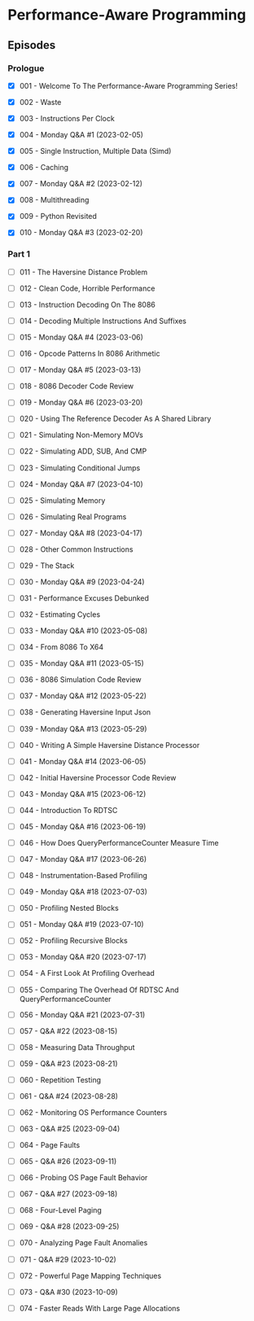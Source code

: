 # Performance-Aware Programming

## Episodes

### Prologue

- [x] 001 - Welcome To The Performance-Aware Programming Series!

- [x] 002 - Waste

- [x] 003 - Instructions Per Clock

- [x] 004 - Monday Q&A #1 (2023-02-05)

- [x] 005 - Single Instruction, Multiple Data (Simd)

- [x] 006 - Caching

- [x] 007 - Monday Q&A #2 (2023-02-12)

- [x] 008 - Multithreading

- [x] 009 - Python Revisited

- [x] 010 - Monday Q&A #3 (2023-02-20)

### Part 1

- [ ] 011 - The Haversine Distance Problem

- [ ] 012 - Clean Code, Horrible Performance

- [ ] 013 - Instruction Decoding On The 8086

- [ ] 014 - Decoding Multiple Instructions And Suffixes

- [ ] 015 - Monday Q&A #4 (2023-03-06)

- [ ] 016 - Opcode Patterns In 8086 Arithmetic

- [ ] 017 - Monday Q&A #5 (2023-03-13)

- [ ] 018 - 8086 Decoder Code Review

- [ ] 019 - Monday Q&A #6 (2023-03-20)

- [ ] 020 - Using The Reference Decoder As A Shared Library

- [ ] 021 - Simulating Non-Memory MOVs

- [ ] 022 - Simulating ADD, SUB, And CMP

- [ ] 023 - Simulating Conditional Jumps

- [ ] 024 - Monday Q&A #7 (2023-04-10)

- [ ] 025 - Simulating Memory

- [ ] 026 - Simulating Real Programs

- [ ] 027 - Monday Q&A #8 (2023-04-17)

- [ ] 028 - Other Common Instructions

- [ ] 029 - The Stack

- [ ] 030 - Monday Q&A #9 (2023-04-24)

- [ ] 031 - Performance Excuses Debunked

- [ ] 032 - Estimating Cycles

- [ ] 033 - Monday Q&A #10 (2023-05-08)

- [ ] 034 - From 8086 To X64

- [ ] 035 - Monday Q&A #11 (2023-05-15)

- [ ] 036 - 8086 Simulation Code Review

- [ ] 037 - Monday Q&A #12 (2023-05-22)

- [ ] 038 - Generating Haversine Input Json

- [ ] 039 - Monday Q&A #13 (2023-05-29)

- [ ] 040 - Writing A Simple Haversine Distance Processor

- [ ] 041 - Monday Q&A #14 (2023-06-05)

- [ ] 042 - Initial Haversine Processor Code Review

- [ ] 043 - Monday Q&A #15 (2023-06-12)

- [ ] 044 - Introduction To RDTSC

- [ ] 045 - Monday Q&A #16 (2023-06-19)

- [ ] 046 - How Does QueryPerformanceCounter Measure Time

- [ ] 047 - Monday Q&A #17 (2023-06-26)

- [ ] 048 - Instrumentation-Based Profiling

- [ ] 049 - Monday Q&A #18 (2023-07-03)

- [ ] 050 - Profiling Nested Blocks

- [ ] 051 - Monday Q&A #19 (2023-07-10)

- [ ] 052 - Profiling Recursive Blocks

- [ ] 053 - Monday Q&A #20 (2023-07-17)

- [ ] 054 - A First Look At Profiling Overhead

- [ ] 055 - Comparing The Overhead Of RDTSC And QueryPerformanceCounter

- [ ] 056 - Monday Q&A #21 (2023-07-31)

- [ ] 057 - Q&A #22 (2023-08-15)

- [ ] 058 - Measuring Data Throughput

- [ ] 059 - Q&A #23 (2023-08-21)

- [ ] 060 - Repetition Testing

- [ ] 061 - Q&A #24 (2023-08-28)

- [ ] 062 - Monitoring OS Performance Counters

- [ ] 063 - Q&A #25 (2023-09-04)

- [ ] 064 - Page Faults

- [ ] 065 - Q&A #26 (2023-09-11)

- [ ] 066 - Probing OS Page Fault Behavior

- [ ] 067 - Q&A #27 (2023-09-18)

- [ ] 068 - Four-Level Paging

- [ ] 069 - Q&A #28 (2023-09-25)

- [ ] 070 - Analyzing Page Fault Anomalies

- [ ] 071 - Q&A #29 (2023-10-02)

- [ ] 072 - Powerful Page Mapping Techniques

- [ ] 073 - Q&A #30 (2023-10-09)

- [ ] 074 - Faster Reads With Large Page Allocations
